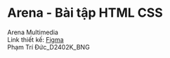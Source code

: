 # Arena - Bài tập HTML CSS
Arena Multimedia<br/>
Link thiết kế: [Figma](https://www.figma.com/design/7F9nbyjjQ37pR5x8h5NqP0/T%C3%A2m%2C-Q.Linh%2C-%C4%90%E1%BB%A9c---D2402K---Web-Page-Design?node-id=21-93&t=sr5t77MT937rn1gz-1)<br/> 
Phạm Trí Đức_D2402K_BNG
